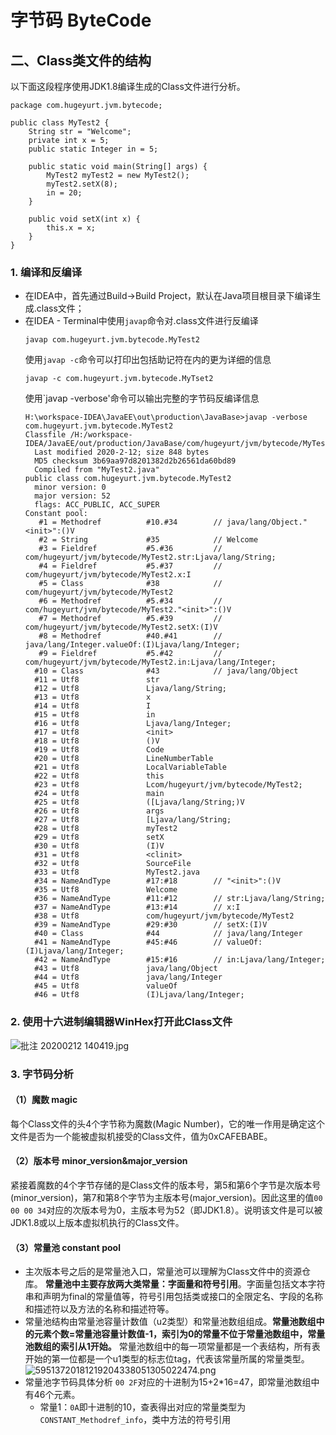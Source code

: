 # 字节码 ByteCode
## 二、Class类文件的结构
以下面这段程序使用JDK1.8编译生成的Class文件进行分析。
```
package com.hugeyurt.jvm.bytecode;

public class MyTest2 {
    String str = "Welcome";
    private int x = 5;
    public static Integer in = 5;

    public static void main(String[] args) {
        MyTest2 myTest2 = new MyTest2();
        myTest2.setX(8);
        in = 20;
    }

    public void setX(int x) {
        this.x = x;
    }
}
```
### 1. 编译和反编译
- 在IDEA中，首先通过Build->Build Project，默认在Java项目根目录下编译生成.class文件；
- 在IDEA - Terminal中使用`javap`命令对.class文件进行反编译
  ```
  javap com.hugeyurt.jvm.bytecode.MyTest2
  ```
  使用`javap -c`命令可以打印出包括助记符在内的更为详细的信息
  ```
  javap -c com.hugeyurt.jvm.bytecode.MyTset2
  ```
  使用`javap -verbose'命令可以输出完整的字节码反编译信息
  ```
  H:\workspace-IDEA\JavaEE\out\production\JavaBase>javap -verbose com.hugeyurt.jvm.bytecode.MyTest2
  Classfile /H:/workspace-IDEA/JavaEE/out/production/JavaBase/com/hugeyurt/jvm/bytecode/MyTest2.class
    Last modified 2020-2-12; size 848 bytes
    MD5 checksum 3b69aa97d8201382d2b26561da60bd89
    Compiled from "MyTest2.java"
  public class com.hugeyurt.jvm.bytecode.MyTest2
    minor version: 0
    major version: 52
    flags: ACC_PUBLIC, ACC_SUPER
  Constant pool:
     #1 = Methodref          #10.#34        // java/lang/Object."<init>":()V
     #2 = String             #35            // Welcome
     #3 = Fieldref           #5.#36         // com/hugeyurt/jvm/bytecode/MyTest2.str:Ljava/lang/String;
     #4 = Fieldref           #5.#37         // com/hugeyurt/jvm/bytecode/MyTest2.x:I
     #5 = Class              #38            // com/hugeyurt/jvm/bytecode/MyTest2
     #6 = Methodref          #5.#34         // com/hugeyurt/jvm/bytecode/MyTest2."<init>":()V
     #7 = Methodref          #5.#39         // com/hugeyurt/jvm/bytecode/MyTest2.setX:(I)V
     #8 = Methodref          #40.#41        // java/lang/Integer.valueOf:(I)Ljava/lang/Integer;
     #9 = Fieldref           #5.#42         // com/hugeyurt/jvm/bytecode/MyTest2.in:Ljava/lang/Integer;
    #10 = Class              #43            // java/lang/Object
    #11 = Utf8               str
    #12 = Utf8               Ljava/lang/String;
    #13 = Utf8               x
    #14 = Utf8               I
    #15 = Utf8               in
    #16 = Utf8               Ljava/lang/Integer;
    #17 = Utf8               <init>
    #18 = Utf8               ()V
    #19 = Utf8               Code
    #20 = Utf8               LineNumberTable
    #21 = Utf8               LocalVariableTable
    #22 = Utf8               this
    #23 = Utf8               Lcom/hugeyurt/jvm/bytecode/MyTest2;
    #24 = Utf8               main
    #25 = Utf8               ([Ljava/lang/String;)V
    #26 = Utf8               args
    #27 = Utf8               [Ljava/lang/String;
    #28 = Utf8               myTest2
    #29 = Utf8               setX
    #30 = Utf8               (I)V
    #31 = Utf8               <clinit>
    #32 = Utf8               SourceFile
    #33 = Utf8               MyTest2.java
    #34 = NameAndType        #17:#18        // "<init>":()V
    #35 = Utf8               Welcome
    #36 = NameAndType        #11:#12        // str:Ljava/lang/String;
    #37 = NameAndType        #13:#14        // x:I
    #38 = Utf8               com/hugeyurt/jvm/bytecode/MyTest2
    #39 = NameAndType        #29:#30        // setX:(I)V
    #40 = Class              #44            // java/lang/Integer
    #41 = NameAndType        #45:#46        // valueOf:(I)Ljava/lang/Integer;
    #42 = NameAndType        #15:#16        // in:Ljava/lang/Integer;
    #43 = Utf8               java/lang/Object
    #44 = Utf8               java/lang/Integer
    #45 = Utf8               valueOf
    #46 = Utf8               (I)Ljava/lang/Integer;
  ```
### 2. 使用十六进制编辑器WinHex打开此Class文件
![批注 20200212 140419.jpg](0)
### 3. 字节码分析
#### （1）魔数 magic
每个Class文件的头4个字节称为魔数(Magic Number)，它的唯一作用是确定这个文件是否为一个能被虚拟机接受的Class文件，值为0xCAFEBABE。

#### （2）版本号 minor_version&major_version
紧接着魔数的4个字节存储的是Class文件的版本号，第5和第6个字节是次版本号(minor_version)，第7和第8个字节为主版本号(major_version)。因此这里的值`00 00 00 34`对应的次版本号为0，主版本号为52（即JDK1.8）。说明该文件是可以被JDK1.8或以上版本虚拟机执行的Class文件。
#### （3）常量池 constant pool
- 主次版本号之后的是常量池入口，常量池可以理解为Class文件中的资源仓库。
**常量池中主要存放两大类常量：字面量和符号引用**。字面量包括文本字符串和声明为final的常量值等，符号引用包括类或接口的全限定名、字段的名称和描述符以及方法的名称和描述符等。
- 常量池结构由常量池容量计数值（u2类型）和常量池数组组成。**常量池数组中的元素个数=常量池容量计数值-1，索引为0的常量不位于常量池数组中，常量池数组的索引从1开始。** 常量池数组中的每一项常量都是一个表结构，所有表开始的第一位都是一个u1类型的标志位tag，代表该常量所属的常量类型。
![59513720181219204338051305022474.png](1)
- 常量池字节码具体分析
`00 2F`对应的十进制为15+2*16=47，即常量池数组中有46个元素。
	- 常量1：`0A`即十进制的10，查表得出对应的常量类型为`CONSTANT_Methodref_info`，类中方法的符号引用
